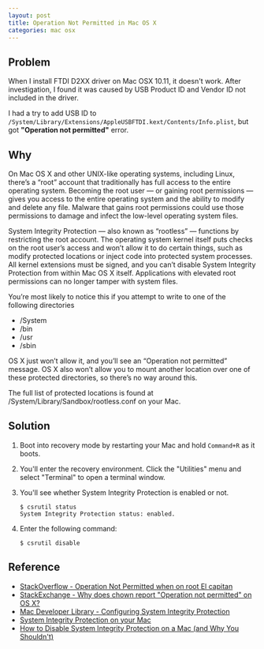 ```yaml
---
layout: post
title: Operation Not Permitted in Mac OS X
categories: mac osx
---
```


## Problem

When I install FTDI D2XX driver on Mac OSX 10.11, it doesn't work.
After investigation, I found it was caused by USB Product ID and Vendor ID not
included in the driver.

I had a try to add USB ID to `/System/Library/Extensions/AppleUSBFTDI.kext/Contents/Info.plist`,
but got **"Operation not permitted"** error.

## Why

On Mac OS X and other UNIX-like operating systems, including Linux, there’s a “root” account that traditionally has full access to the entire operating system. Becoming the root user — or gaining root permissions — gives you access to the entire operating system and the ability to modify and delete any file. Malware that gains root permissions could use those permissions to damage and infect the low-level operating system files.

System Integrity Protection — also known as “rootless” — functions by restricting the root account. The operating system kernel itself puts checks on the root user’s access and won’t allow it to do certain things, such as modify protected locations or inject code into protected system processes. All kernel extensions must be signed, and you can’t disable System Integrity Protection from within Mac OS X itself. Applications with elevated root permissions can no longer tamper with system files.

You’re most likely to notice this if you attempt to write to one of the following directories

- /System
- /bin
- /usr
- /sbin

OS X just won’t allow it, and you’ll see an “Operation not permitted” message. OS X also won’t allow you to mount another location over one of these protected directories, so there’s no way around this.

The full list of protected locations is found at /System/Library/Sandbox/rootless.conf on your Mac.

## Solution

1. Boot into recovery mode by restarting your Mac and hold `Command+R` as it boots.
2. You'll enter the recovery environment. Click the "Utilities" menu and select "Terminal" to open a terminal window.
3. You'll see whether System Integrity Protection is enabled or not.

    ```
    $ csrutil status
    System Integrity Protection status: enabled.
    ```

4. Enter the following command:

    ```
    $ csrutil disable
    ```

## Reference

- [StackOverflow - Operation Not Permitted when on root El capitan](http://stackoverflow.com/questions/32659348/operation-not-permitted-when-on-root-el-capitan-rootless-disabled)
- [StackExchange - Why does chown report "Operation not permitted" on OS X?](http://superuser.com/questions/279235/why-does-chown-report-operation-not-permitted-on-os-x)
- [Mac Developer Library - Configuring System Integrity Protection](https://developer.apple.com/library/mac/documentation/Security/Conceptual/System_Integrity_Protection_Guide/ConfiguringSystemIntegrityProtection/ConfiguringSystemIntegrityProtection.html)
- [System Integrity Protection on your Mac](https://support.apple.com/en-us/HT204899)
- [How to Disable System Integrity Protection on a Mac (and Why You Shouldn't)](http://www.howtogeek.com/230424/how-to-disable-system-integrity-protection-on-a-mac-and-why-you-shouldnt/)

